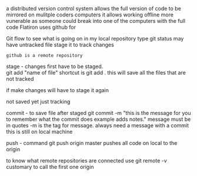 a distributed version control system allows the full version of code to be mirrored on mulitple coders  computers
it allows working offline
more vunerable as someone could break into one of the computers with the full code
Flatiron uses github for 

Git flow
to see what is going on in my local repository type   git status
    may have untracked file stage it to track changes

    github is a remote repository

stage - changes first have to be staged.  
git add "name of file" shortcut is git add . this will save all the files that are not tracked

if make changes will have to stage it again

not saved yet just tracking

commit - to save file after staged 
git commit -m "this is the message for you to remember what the commit does example adds notes."
message must be in quotes
-m is the tag for message. always need a message with a commit
this is still on local machine

push - command  git push origin master
pushes all code on local to  the origin

to know what remote repositories are connected use git remote -v
customary to call the first one origin